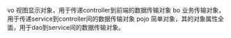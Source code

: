 
vo 视图显示对象，用于传递controller到前端的数据传输对象
bo 业务传输对象，用于传递service到controller间的数据传输对象
pojo 简单对象，其的对象属性全面，用于dao到service间的数据传输对象。
  
